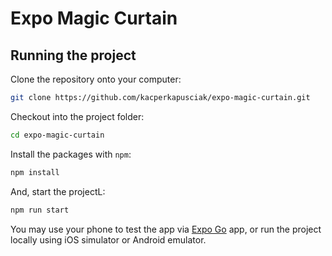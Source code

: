 # Expo Magic Curtain

## Running the project

Clone the repository onto your computer:

```sh
git clone https://github.com/kacperkapusciak/expo-magic-curtain.git
```

Checkout into the project folder:

```sh
cd expo-magic-curtain
```

Install the packages with `npm`:

```sh
npm install
```

And, start the projectL:

```sh
npm run start
```

You may use your phone to test the app via [Expo Go](https://docs.expo.dev/get-started/expo-go/) app, or run the project locally using iOS simulator or Android emulator.
